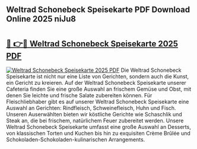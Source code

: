 ## Weltrad Schonebeck Speisekarte PDF Download Online 2025 niJu8

# <h2><a href="http://gcccl2u.nevu.top/?p=Weltrad+Schonebeck+Speisekarte">🔗 👉🔴 Weltrad Schonebeck Speisekarte 2025 PDF</a></h2>

[![Weltrad Schonebeck Speisekarte 2025 PDF](https://i.imgur.com/dBaPXMq.png)](http://gcccl2u.nevu.top/?p=Weltrad+Schonebeck+Speisekarte)
Die Weltrad Schonebeck Speisekarte ist nicht nur eine Liste von Gerichten, sondern auch die Kunst, ein Gericht zu kreieren. Auf der Weltrad Schonebeck Speisekarte unserer Cafeteria finden Sie eine große Auswahl an frischem Gemüse und Obst, mit denen Sie leichte und frische Salate zubereiten können. Für Fleischliebhaber gibt es auf unserer Weltrad Schonebeck Speisekarte eine Auswahl an Gerichten: Rindfleisch, Schweinefleisch, Huhn und Fisch. Unseren Auserwählten bieten wir köstliche Gerichte wie Schaschlik und Steak an, die bei frischem, natürlichem Feuer zubereitet werden. Unsere Weltrad Schonebeck Speisekarte umfasst eine große Auswahl an Desserts, von klassischen Torten und Kuchen bis hin zu exquisiten Crème Brûlée und Schokoladen-Schokoladen-kulinarischen Arrangements.
